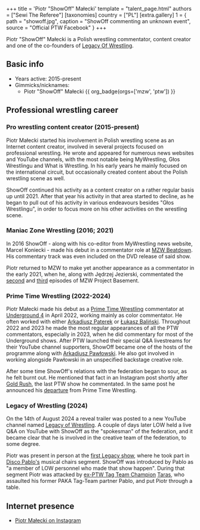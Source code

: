 +++
title = 'Piotr "ShowOff" Małecki'
template = "talent_page.html"
authors = ["Sewi The Referee"]
[taxonomies]
country = ["PL"]
[extra.gallery]
1 = { path = "showoff.jpg", caption = "ShowOff commenting an unknown event", source = "Official PTW Facebook" }
+++

Piotr "ShowOff" Małecki is a Polish wrestling commentator, content creator and one of the co-founders of [Legacy Of Wrestling](@/o/low.md).

## Basic info

* Years active: 2015-present
* Gimmicks/nicknames:
  - Piotr "ShowOff" Małecki {{ org_badge(orgs=['mzw', 'ptw']) }}

## Professional wrestling career

### Pro wrestling content creator (2015-present)

Piotr Małecki started his involvement in Polish wrestling scene as an Internet content creator, involved in several projects focused on professional wrestling. He wrote and appeared for numerous news websites and YouTube channels, with the most notable being MyWrestling, Głos Wrestlingu and What is Wrestling. In his early years he mainly focused on the international circuit, but occasionally created content about the Polish wrestling scene as well.

ShowOff continued his activity as a content creator on a rather regular basis up until 2021. After that year his activity in that area started to decline, as he began to pull out of his activity in various endeavours besides "Głos Wrestlingu", in order to focus more on his other activities on the wrestling scene.

### Maniac Zone Wrestling (2016; 2021)

In 2016 ShowOff - along with his co-editor from MyWrestling news website, Marcel Koniecki - made his debut in a commentator role at [MZW Beatdown](@/e/mzw/2016-05-14-mzw-beatdown.md). His commentary track was even included on the DVD release of said show.

Piotr returned to MZW to make yet another appearance as a commentator in the early 2021, when he, along with Jędrzej Jezierski, commentated the [second](@/e/mzw/2021-04-09-mzw-project-basement-2.md) and [third](@/e/mzw/2021-04-30-mzw-project-basement-3.md) episodes of MZW Project Basement.

### Prime Time Wrestling (2022-2024)

Piotr Małecki made his debut as a [Prime Time Wrestling](@/o/ptw.md) commentator at [Underground 4](@/e/ptw/2022-04-24-ptw-underground-4.md) in April 2022, working mainly  as color commentator. He often worked with either [Arkadiusz Paterek](@/w/arek-paterek.md) or [Łukasz Baliński](@/w/lukasz-balinski.md). Throughout 2022 and 2023 he made the most regular appearances of all the PTW commentators, especially in 2023, when he did commentary for most of the Underground shows. After PTW launched their special Q&A livestreams for their YouTube channel supporters, ShowOff became one of the hosts of the programme along with [Arkadiusz Pawłowski](@/w/pan-pawlowski.md). He also got involved in working alongside Pawłowski in an unspecified backstage creative role.

After some time ShowOff's relations with the federation began to sour, as he felt burnt out. He mentioned that fact in an Instagram post shortly after [Gold Rush](@/e/ptw/2024-02-03-ptw-5-gold-rush.md), the last PTW show he commentated. In the same post he announced his [departure](@/a/ptw-exits.md) from Prime Time Wrestling.

### Legacy of Wrestling (2024)

On the 14th of August 2024 a reveal trailer was posted to a new YouTube channel named [Legacy of Wrestling](@/o/low.md). A couple of days later LOW held a live Q&A on YouTube with ShowOff as the "spokesman" of the federation, and it became clear that he is involved in the creative team of the federation, to some degree.

Piotr was present in person at the [first Legacy show](@/e/low/2024-12-01-low-1.md), where he took part in [Disco Pablo's](@/w/disco-pablo.md) musical chairs segment. ShowOff was introduced by Pablo as "a member of LOW personnel who made that show happen". During that segment Piotr was attacked by [ex-PTW Tag Team Champion](@/c/ptw-tag-team-championship.md) [Taras](@/w/taras.md), who assaulted his former PAKA Tag-Team partner Pablo, and put Piotr through a table.

## Internet presence

* [Piotr Małecki on Instagram](https://www.instagram.com/show0ffer/)
